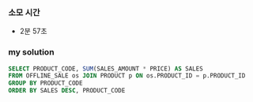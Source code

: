 ### 소모 시간
- 2분 57초

### my solution
```sql
SELECT PRODUCT_CODE, SUM(SALES_AMOUNT * PRICE) AS SALES
FROM OFFLINE_SALE os JOIN PRODUCT p ON os.PRODUCT_ID = p.PRODUCT_ID
GROUP BY PRODUCT_CODE
ORDER BY SALES DESC, PRODUCT_CODE
```
